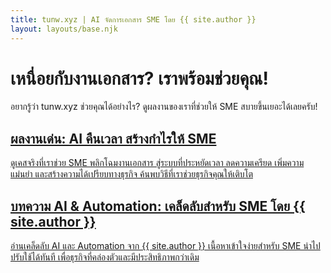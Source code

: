 ```yaml
---
title: tunw.xyz | AI จัดการเอกสาร SME โดย {{ site.author }}
layout: layouts/base.njk
---
```

<div class="hero">
  <h1>เหนื่อยกับงานเอกสาร? เราพร้อมช่วยคุณ!</h1>
  <p>
    อยากรู้ว่า tunw.xyz ช่วยคุณได้อย่างไร? ดูผลงานของเราที่ช่วยให้ SME สบายขึ้นเยอะได้เลยครับ!
  </p>
</div>

<div class="grid">
  <a href="/projects/" class="card reveal">
    <h2>ผลงานเด่น: AI คืนเวลา สร้างกำไรให้ SME</h2>
    <p>
      ดูเคสจริงที่เราช่วย SME พลิกโฉมงานเอกสาร สู่ระบบที่ประหยัดเวลา ลดความเครียด เพิ่มความแม่นยำ และสร้างความได้เปรียบทางธุรกิจ ค้นพบวิธีที่เราช่วยธุรกิจคุณให้เติบโต
    </p>
  </a>
  <a href="/blog/" class="card reveal">
    <h2>บทความ AI & Automation: เคล็ดลับสำหรับ SME โดย {{ site.author }}</h2>
    <p>
      อ่านเคล็ดลับ AI และ Automation จาก {{ site.author }} เนื้อหาเข้าใจง่ายสำหรับ SME นำไปปรับใช้ได้ทันที เพื่อธุรกิจที่คล่องตัวและมีประสิทธิภาพกว่าเดิม
    </p>
  </a>
</div>